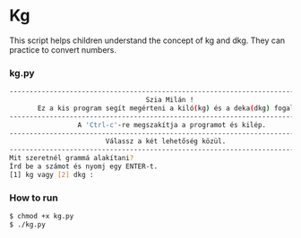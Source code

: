 # Kg

This script helps children understand the concept of kg and dkg.
They can practice to convert numbers.

### kg.py

```sh
--------------------------------------------------------------------------------
                                  Szia Milán !
       Ez a kis program segít megérteni a kiló(kg) és a deka(dkg) fogalmát.
--------------------------------------------------------------------------------
                 A 'Ctrl-c'-re megszakítja a programot és kilép.
--------------------------------------------------------------------------------
                        Válassz a két lehetőség közül.
--------------------------------------------------------------------------------
Mit szeretnél grammá alakítani?
Írd be a számot és nyomj egy ENTER-t.
[1] kg vagy [2] dkg :
```
### How to run

```sh
$ chmod +x kg.py
$ ./kg.py
```
